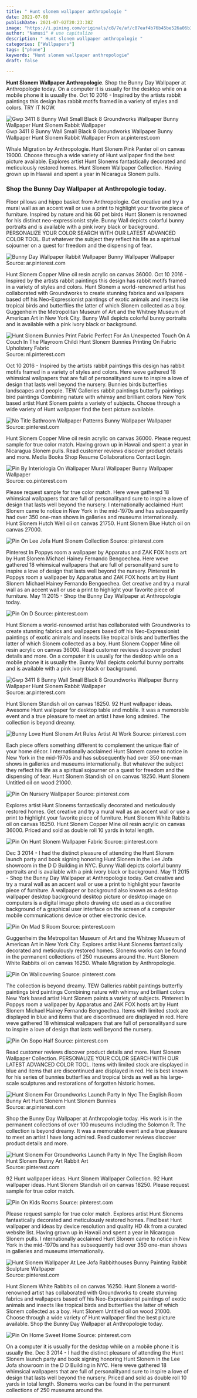 ```yaml
---
title: " Hunt slonem wallpaper anthropologie "
date: 2021-07-08
publishDate: 2021-07-02T20:23:38Z
image: "https://i.pinimg.com/originals/c8/7e/af/c87eaf4b76b45be526a06b3e5531bfb5.jpg"
author: "Namusi" # use capitalize
description: " Hunt slonem wallpaper anthropologie "
categories: ["Wallpapers"]
tags: ["phone"]
keywords: "Hunt slonem wallpaper anthropologie"
draft: false

---
```



**Hunt Slonem Wallpaper Anthropologie**. Shop the Bunny Day Wallpaper at Anthropologie today. On a computer it is usually for the desktop while on a mobile phone it is usually the. Oct 10 2016 - Inspired by the artists rabbit paintings this design has rabbit motifs framed in a variety of styles and colors. TRY IT NOW.

![Gwp 3411 8 Bunny Wall Small Black 8 Groundworks Wallpaper Bunny Wallpaper Hunt Slonem Rabbit Wallpaper](https://i.pinimg.com/originals/06/09/4a/06094afc259d31859e1964f3b7e1895a.jpg "Gwp 3411 8 Bunny Wall Small Black 8 Groundworks Wallpaper Bunny Wallpaper Hunt Slonem Rabbit Wallpaper")
Gwp 3411 8 Bunny Wall Small Black 8 Groundworks Wallpaper Bunny Wallpaper Hunt Slonem Rabbit Wallpaper From ar.pinterest.com


Whale Migration by Anthropologie. Hunt Slonem Pink Panter oil on canvas 19000. Choose through a wide variety of Hunt wallpaper find the best picture available. Explores artist Hunt Slonems fantastically decorated and meticulously restored homes. Hunt Slonem Wallpaper Collection. Having grown up in Hawaii and spent a year in Nicaragua Slonem pulls.

### Shop the Bunny Day Wallpaper at Anthropologie today.

Floor pillows and hippo basket from Anthropologie. Get creative and try a mural wall as an accent wall or use a print to highlight your favorite piece of furniture. Inspired by nature and his 60 pet birds Hunt Slonem is renowned for his distinct neo-expressionist style. Bunny Wall depicts colorful bunny portraits and is available with a pink ivory black or background. PERSONALIZE YOUR COLOR SEARCH WITH OUR LATEST ADVANCED COLOR TOOL. But whatever the subject they reflect his life as a spiritual sojourner on a quest for freedom and the dispensing of fear.


![Bunny Day Wallpaper Rabbit Wallpaper Bunny Wallpaper Wallpaper](https://i.pinimg.com/originals/f6/7a/38/f67a383f7fcaa1d22578b71ff52187f3.jpg "Bunny Day Wallpaper Rabbit Wallpaper Bunny Wallpaper Wallpaper")
Source: ar.pinterest.com

Hunt Slonem Copper Mine oil resin acrylic on canvas 36000. Oct 10 2016 - Inspired by the artists rabbit paintings this design has rabbit motifs framed in a variety of styles and colors. Hunt Slonem a world-renowned artist has collaborated with Groundworks to create stunning fabrics and wallpapers based off his Neo-Expressionist paintings of exotic animals and insects like tropical birds and butterflies the latter of which Slonem collected as a boy. Guggenheim the Metropolitan Museum of Art and the Whitney Museum of American Art in New York City. Bunny Wall depicts colorful bunny portraits and is available with a pink ivory black or background.

![Hunt Slonem Bunnies Print Fabric Perfect For An Unexpected Touch On A Couch In The Playroom Childi Hunt Slonem Bunnies Printing On Fabric Upholstery Fabric](https://i.pinimg.com/originals/0e/bf/22/0ebf22cbcb643c6bd6565adcf6522969.jpg "Hunt Slonem Bunnies Print Fabric Perfect For An Unexpected Touch On A Couch In The Playroom Childi Hunt Slonem Bunnies Printing On Fabric Upholstery Fabric")
Source: nl.pinterest.com

Oct 10 2016 - Inspired by the artists rabbit paintings this design has rabbit motifs framed in a variety of styles and colors. Here weve gathered 18 whimsical wallpapers that are full of personalityand sure to inspire a love of design that lasts well beyond the nursery. Bunnies birds butterflies landscapes and people. TEW Galleries rabbit paintings butterfly paintings bird paintings Combining nature with whimsy and brilliant colors New York based artist Hunt Slonem paints a variety of subjects. Choose through a wide variety of Hunt wallpaper find the best picture available.

![No Title Bathroom Wallpaper Patterns Bunny Wallpaper Wallpaper](https://i.pinimg.com/564x/12/c0/ac/12c0accbec4bced9e1615779582cc1d6--wallpaper-patterns-fabric-wallpaper.jpg "No Title Bathroom Wallpaper Patterns Bunny Wallpaper Wallpaper")
Source: pinterest.com

Hunt Slonem Copper Mine oil resin acrylic on canvas 36000. Please request sample for true color match. Having grown up in Hawaii and spent a year in Nicaragua Slonem pulls. Read customer reviews discover product details and more. Media Books Shop Resume Collaborations Contact Login.

![Pin By Interiologia On Wallpaper Mural Wallpaper Bunny Wallpaper Wallpaper](https://i.pinimg.com/originals/7a/b8/e3/7ab8e3c6142656e6e15c4a47330d70d4.jpg "Pin By Interiologia On Wallpaper Mural Wallpaper Bunny Wallpaper Wallpaper")
Source: co.pinterest.com

Please request sample for true color match. Here weve gathered 18 whimsical wallpapers that are full of personalityand sure to inspire a love of design that lasts well beyond the nursery. I nternationally acclaimed Hunt Slonem came to notice in New York in the mid-1970s and has subsequently had over 350 one-man shows in galleries and museums internationally. Hunt Slonem Hutch Well oil on canvas 21750. Hunt Slonem Blue Hutch oil on canvas 27000.

![Pin On Lee Jofa Hunt Slonem Collection](https://i.pinimg.com/originals/a5/99/95/a5999540cf989a18dcfa748b25483652.jpg "Pin On Lee Jofa Hunt Slonem Collection")
Source: pinterest.com

Pinterest In Poppys room a wallpaper by Apparatus and ZAK FOX hosts art by Hunt Slonem Michael Hainey Fernando Bengoechea. Here weve gathered 18 whimsical wallpapers that are full of personalityand sure to inspire a love of design that lasts well beyond the nursery. Pinterest In Poppys room a wallpaper by Apparatus and ZAK FOX hosts art by Hunt Slonem Michael Hainey Fernando Bengoechea. Get creative and try a mural wall as an accent wall or use a print to highlight your favorite piece of furniture. May 11 2015 - Shop the Bunny Day Wallpaper at Anthropologie today.

![Pin On D](https://i.pinimg.com/564x/6f/4c/ba/6f4cbacb242ec93be13239d62eb1440f.jpg "Pin On D")
Source: pinterest.com

Hunt Slonem a world-renowned artist has collaborated with Groundworks to create stunning fabrics and wallpapers based off his Neo-Expressionist paintings of exotic animals and insects like tropical birds and butterflies the latter of which Slonem collected as a boy. Hunt Slonem Copper Mine oil resin acrylic on canvas 36000. Read customer reviews discover product details and more. On a computer it is usually for the desktop while on a mobile phone it is usually the. Bunny Wall depicts colorful bunny portraits and is available with a pink ivory black or background.

![Gwp 3411 8 Bunny Wall Small Black 8 Groundworks Wallpaper Bunny Wallpaper Hunt Slonem Rabbit Wallpaper](https://i.pinimg.com/originals/06/09/4a/06094afc259d31859e1964f3b7e1895a.jpg "Gwp 3411 8 Bunny Wall Small Black 8 Groundworks Wallpaper Bunny Wallpaper Hunt Slonem Rabbit Wallpaper")
Source: ar.pinterest.com

Hunt Slonem Standish oil on canvas 18250. 92 Hunt wallpaper ideas. Awesome Hunt wallpaper for desktop table and mobile. It was a memorable event and a true pleasure to meet an artist I have long admired. The collection is beyond dreamy.

![Bunny Love Hunt Slonem Art Rules Artist At Work](https://i.pinimg.com/originals/37/ef/28/37ef286d084c597d7f6d14e8295b4e7e.jpg "Bunny Love Hunt Slonem Art Rules Artist At Work")
Source: pinterest.com

Each piece offers something different to complement the unique flair of your home décor. I nternationally acclaimed Hunt Slonem came to notice in New York in the mid-1970s and has subsequently had over 350 one-man shows in galleries and museums internationally. But whatever the subject they reflect his life as a spiritual sojourner on a quest for freedom and the dispensing of fear. Hunt Slonem Standish oil on canvas 18250. Hunt Slonem Untitled oil on wood 21000.

![Pin On Nursery Wallpaper](https://i.pinimg.com/originals/92/95/a9/9295a95e9cffc9dacd174bab1009cbea.jpg "Pin On Nursery Wallpaper")
Source: pinterest.com

Explores artist Hunt Slonems fantastically decorated and meticulously restored homes. Get creative and try a mural wall as an accent wall or use a print to highlight your favorite piece of furniture. Hunt Slonem White Rabbits oil on canvas 16250. Hunt Slonem Copper Mine oil resin acrylic on canvas 36000. Priced and sold as double roll 10 yards in total length.

![Pin On Hunt Slonem Wallpaper Fabric](https://i.pinimg.com/736x/e0/80/05/e08005dfb37b2dc685c45198d263f706.jpg "Pin On Hunt Slonem Wallpaper Fabric")
Source: pinterest.com

Dec 3 2014 - I had the distinct pleasure of attending the Hunt Slonem launch party and book signing honoring Hunt Slonem in the Lee Jofa showroom in the D D Building in NYC. Bunny Wall depicts colorful bunny portraits and is available with a pink ivory black or background. May 11 2015 - Shop the Bunny Day Wallpaper at Anthropologie today. Get creative and try a mural wall as an accent wall or use a print to highlight your favorite piece of furniture. A wallpaper or background also known as a desktop wallpaper desktop background desktop picture or desktop image on computers is a digital image photo drawing etc used as a decorative background of a graphical user interface on the screen of a computer mobile communications device or other electronic device.

![Pin On Mad S Room](https://i.pinimg.com/originals/9c/4f/3c/9c4f3cdc27e3ef84feab0f913790c1b5.jpg "Pin On Mad S Room")
Source: pinterest.com

Guggenheim the Metropolitan Museum of Art and the Whitney Museum of American Art in New York City. Explores artist Hunt Slonems fantastically decorated and meticulously restored homes. Slonems works can be found in the permanent collections of 250 museums around the. Hunt Slonem White Rabbits oil on canvas 16250. Whale Migration by Anthropologie.

![Pin On Wallcovering](https://i.pinimg.com/originals/ea/12/1c/ea121c2dc5dca83638163d6b75a9c3e3.jpg "Pin On Wallcovering")
Source: pinterest.com

The collection is beyond dreamy. TEW Galleries rabbit paintings butterfly paintings bird paintings Combining nature with whimsy and brilliant colors New York based artist Hunt Slonem paints a variety of subjects. Pinterest In Poppys room a wallpaper by Apparatus and ZAK FOX hosts art by Hunt Slonem Michael Hainey Fernando Bengoechea. Items with limited stock are displayed in blue and items that are discontinued are displayed in red. Here weve gathered 18 whimsical wallpapers that are full of personalityand sure to inspire a love of design that lasts well beyond the nursery.

![Pin On Sopo Half](https://i.pinimg.com/originals/47/f5/6a/47f56aeac7f04b8291a27f2f66012114.jpg "Pin On Sopo Half")
Source: pinterest.com

Read customer reviews discover product details and more. Hunt Slonem Wallpaper Collection. PERSONALIZE YOUR COLOR SEARCH WITH OUR LATEST ADVANCED COLOR TOOL. Items with limited stock are displayed in blue and items that are discontinued are displayed in red. He is best known for his series of bunnies butterflies and tropical birds as well as his large-scale sculptures and restorations of forgotten historic homes.

![Hunt Slonem For Groundworks Launch Party In Nyc The English Room Bunny Art Hunt Slonem Hunt Slonem Bunnies](https://i.pinimg.com/originals/4b/54/c9/4b54c915312fcafa75373945f924d6d6.jpg "Hunt Slonem For Groundworks Launch Party In Nyc The English Room Bunny Art Hunt Slonem Hunt Slonem Bunnies")
Source: ar.pinterest.com

Shop the Bunny Day Wallpaper at Anthropologie today. His work is in the permanent collections of over 100 museums including the Solomon R. The collection is beyond dreamy. It was a memorable event and a true pleasure to meet an artist I have long admired. Read customer reviews discover product details and more.

![Hunt Slonem For Groundworks Launch Party In Nyc The English Room Hunt Slonem Bunny Art Rabbit Art](https://i.pinimg.com/originals/6b/df/43/6bdf43dd0abc9345c2237e20a626b974.jpg "Hunt Slonem For Groundworks Launch Party In Nyc The English Room Hunt Slonem Bunny Art Rabbit Art")
Source: pinterest.com

92 Hunt wallpaper ideas. Hunt Slonem Wallpaper Collection. 92 Hunt wallpaper ideas. Hunt Slonem Standish oil on canvas 18250. Please request sample for true color match.

![Pin On Kids Rooms](https://i.pinimg.com/originals/cb/a9/6a/cba96a5f2a211061065a4a726a7116af.jpg "Pin On Kids Rooms")
Source: pinterest.com

Please request sample for true color match. Explores artist Hunt Slonems fantastically decorated and meticulously restored homes. Find best Hunt wallpaper and ideas by device resolution and quality HD 4k from a curated website list. Having grown up in Hawaii and spent a year in Nicaragua Slonem pulls. I nternationally acclaimed Hunt Slonem came to notice in New York in the mid-1970s and has subsequently had over 350 one-man shows in galleries and museums internationally.

![Hunt Slonem Wallpaper At Lee Jofa Rabbithouses Bunny Painting Rabbit Sculpture Wallpaper](https://i.pinimg.com/564x/1a/a7/03/1aa703f8799a916c0224e36807b6e409.jpg "Hunt Slonem Wallpaper At Lee Jofa Rabbithouses Bunny Painting Rabbit Sculpture Wallpaper")
Source: pinterest.com

Hunt Slonem White Rabbits oil on canvas 16250. Hunt Slonem a world-renowned artist has collaborated with Groundworks to create stunning fabrics and wallpapers based off his Neo-Expressionist paintings of exotic animals and insects like tropical birds and butterflies the latter of which Slonem collected as a boy. Hunt Slonem Untitled oil on wood 21000. Choose through a wide variety of Hunt wallpaper find the best picture available. Shop the Bunny Day Wallpaper at Anthropologie today.

![Pin On Home Sweet Home](https://i.pinimg.com/originals/c8/7e/af/c87eaf4b76b45be526a06b3e5531bfb5.jpg "Pin On Home Sweet Home")
Source: pinterest.com

On a computer it is usually for the desktop while on a mobile phone it is usually the. Dec 3 2014 - I had the distinct pleasure of attending the Hunt Slonem launch party and book signing honoring Hunt Slonem in the Lee Jofa showroom in the D D Building in NYC. Here weve gathered 18 whimsical wallpapers that are full of personalityand sure to inspire a love of design that lasts well beyond the nursery. Priced and sold as double roll 10 yards in total length. Slonems works can be found in the permanent collections of 250 museums around the.

